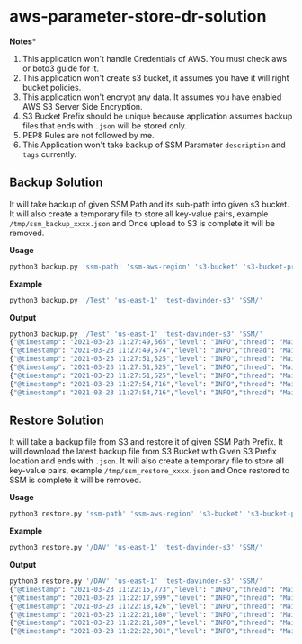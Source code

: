 # aws-parameter-store-dr-solution

**Notes***
1. This application won't handle Credentials of AWS.
   You must check aws or boto3 guide for it.
2. This application won't create s3 bucket, it assumes you have it will right bucket policies.
3. This application won't encrypt any data. It assumes you have enabled AWS S3 Server Side Encryption.
4. S3 Bucket Prefix should be unique because application assumes backup files that ends with `.json`
will be stored only.
5. PEP8 Rules are not followed by me.
6. This Application won't take backup of SSM Parameter `description` and `tags`  currently.

## Backup Solution
It will take backup of given SSM Path and its sub-path into given s3 bucket.
It will also create a temporary file to store all key-value pairs, example `/tmp/ssm_backup_xxxx.json`
and Once upload to S3 is complete it will be removed.

**Usage**
```bash
python3 backup.py 'ssm-path' 'ssm-aws-region' 's3-bucket' 's3-bucket-prefix'
```
**Example**
```bash
python3 backup.py '/Test' 'us-east-1' 'test-davinder-s3' 'SSM/'
```
**Output**
```bash
python3 backup.py '/Test' 'us-east-1' 'test-davinder-s3' 'SSM/'
{"@timestamp": "2021-03-23 11:27:49,565","level": "INFO","thread": "MainThread","name": "root","message": "SSM Parameter Path: /Test and its sub paths"}
{"@timestamp": "2021-03-23 11:27:49,574","level": "INFO","thread": "MainThread","name": "botocore.credentials","message": "Found credentials in environment variables."}
{"@timestamp": "2021-03-23 11:27:51,525","level": "INFO","thread": "MainThread","name": "root","message": "taking backup of key-pair at: /Test/xxxxxxx/API_KEY"}
{"@timestamp": "2021-03-23 11:27:51,525","level": "INFO","thread": "MainThread","name": "root","message": "taking backup of key-pair at: /Test/xxxxxxx/PASSWORD"}
{"@timestamp": "2021-03-23 11:27:51,525","level": "INFO","thread": "MainThread","name": "root","message": "taking backup of key-pair at: /Test/xxxxxxx/USERNAME"}
{"@timestamp": "2021-03-23 11:27:54,716","level": "INFO","thread": "MainThread","name": "root","message": "backup upload successful at s3://test-davinder-s3/SSM/21-03-23.json"}
{"@timestamp": "2021-03-23 11:27:54,716","level": "INFO","thread": "MainThread","name": "root","message": "cleaned temp files."}
```

## Restore Solution
It will take a backup file from S3 and restore it of given SSM Path Prefix.
It will download the latest backup file from S3 Bucket with Given S3 Prefix location
and ends with `.json`.
It will also create a temporary file to store all key-value pairs, example `/tmp/ssm_restore_xxxx.json`
and Once restored to SSM is complete it will be removed.

**Usage**
```bash
python3 restore.py 'ssm-path' 'ssm-aws-region' 's3-bucket' 's3-bucket-prefix'
```
**Example**
```bash
python3 restore.py '/DAV' 'us-east-1' 'test-davinder-s3' 'SSM/'
```

**Output**
```bash
python3 restore.py '/DAV' 'us-east-1' 'test-davinder-s3' 'SSM/'
{"@timestamp": "2021-03-23 11:22:15,773","level": "INFO","thread": "MainThread","name": "botocore.credentials","message": "Found credentials in environment variables."}
{"@timestamp": "2021-03-23 11:22:17,599","level": "INFO","thread": "MainThread","name": "root","message": "Selected Backup File: SSM/21-03-23.json"}
{"@timestamp": "2021-03-23 11:22:18,426","level": "INFO","thread": "MainThread","name": "root","message": "restoring key-pair at: /DAV/xxxxxxxxx/API_KEY"}
{"@timestamp": "2021-03-23 11:22:21,180","level": "INFO","thread": "MainThread","name": "root","message": "restoring key-pair at: /DAV/xxxxxxxxx/PASSWORD"}
{"@timestamp": "2021-03-23 11:22:21,589","level": "INFO","thread": "MainThread","name": "root","message": "restoring key-pair at: /DAV/xxxxxxxxx/USERNAME"}
{"@timestamp": "2021-03-23 11:22:22,001","level": "INFO","thread": "MainThread","name": "root","message": "cleaned up temp files"}

```